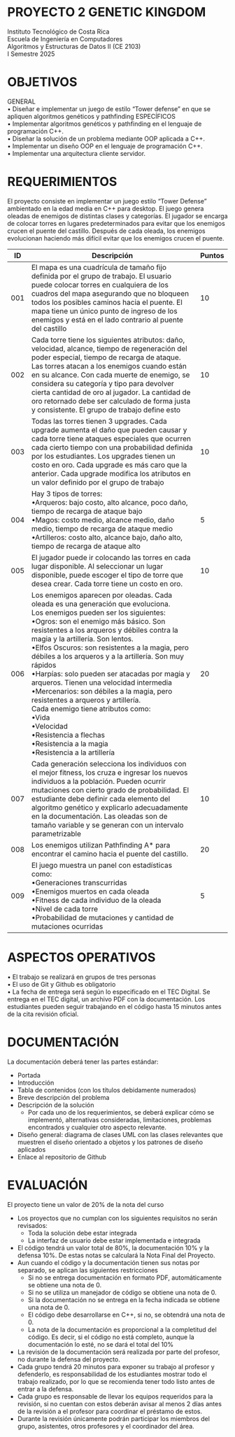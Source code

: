 # PROYECTO 2 GENETIC KINGDOM
Instituto Tecnológico de Costa Rica<br>
Escuela de Ingeniería en Computadores<br>
Algoritmos y Estructuras de Datos II (CE 2103)<br>
I Semestre 2025<br>
# OBJETIVOS
GENERAL<br>
• Diseñar e implementar un juego de estilo “Tower defense” en que se apliquen algoritmos genéticos y pathfinding
ESPECÍFICOS<br>
• Implementar algoritmos genéticos y pathfinding en el lenguaje de programación C++.<br>
• Diseñar la solución de un problema mediante OOP aplicada a C++.<br>
• Implementar un diseño OOP en el lenguaje de programación C++.<br>
• Implementar una arquitectura cliente servidor.<br>

# REQUERIMIENTOS
El proyecto consiste en implementar un juego estilo “Tower Defense” ambientado en la edad media en C++ para desktop. El juego genera oleadas de enemigos de distintas clases y categorías. El jugador se encarga de colocar torres en lugares predeterminados para evitar que los enemigos crucen el puente del castillo. Después de cada oleada, los enemigos evolucionan haciendo más difícil evitar que los enemigos crucen el puente. <br>


| ID | Descripción | Puntos |
|-----------|-----------|-----------|
| 001   | El mapa es una cuadrícula de tamaño fijo definida por el grupo de trabajo. El usuario puede colocar torres en cualquiera de los cuadros del mapa asegurando que no bloqueen todos los posibles caminos hacia el puente. El mapa tiene un único punto de ingreso de los enemigos y está en el lado contrario al puente del castillo     | 10    |
| 002    | Cada torre tiene los siguientes atributos: daño, velocidad, alcance, tiempo de regeneración del poder especial, tiempo de recarga de ataque. Las torres atacan a los enemigos cuando están en su alcance. Con cada muerte de enemigo, se considera su categoría y tipo para devolver cierta cantidad de oro al jugador. La cantidad de oro retornado debe ser calculado de forma justa y consistente. El grupo de trabajo define esto    | 10    |
| 003    | Todas las torres tienen 3 upgrades. Cada upgrade aumenta el daño que pueden causar y cada torre tiene ataques especiales que ocurren cada cierto tiempo con una probabilidad definida por los estudiantes. Los upgrades tienen un costo en oro. Cada upgrade es más caro que la anterior. Cada upgrade modifica los atributos en un valor definido por el grupo de trabajo    | 10    |
| 004   | Hay 3 tipos de torres:<br>•Arqueros: bajo costo, alto alcance, poco daño, tiempo de recarga de ataque bajo <br> •Magos: costo medio, alcance medio, daño medio, tiempo de recarga de ataque medio <br> •Artilleros: costo alto, alcance bajo, daño alto, tiempo de recarga de ataque alto <br>     | 5     |
| 005    | El jugador puede ir colocando las torres en cada lugar disponible. Al seleccionar un lugar disponible, puede escoger el tipo de torre que desea crear. Cada torre tiene un costo en oro.    | 10    |
| 006    | Los enemigos aparecen por oleadas. Cada oleada es una generación que evoluciona.<br>Los enemigos pueden ser los siguientes:<br> •Ogros: son el enemigo más básico. Son resistentes a los arqueros y débiles contra la magia y la artillería. Son lentos.<br> •Elfos Oscuros: son resistentes a la magia, pero débiles a los arqueros y a la artillería. Son muy rápidos<br> •Harpías: solo pueden ser atacadas por magia y arqueros. Tienen una velocidad intermedia<br> •Mercenarios: son débiles a la magia, pero resistentes a arqueros y artillería.<br> Cada enemigo tiene atributos como:<br> •Vida<br> •Velocidad<br> •Resistencia a flechas<br> •Resistencia a la magia<br> •Resistencia a la artillería   | 20    |
| 007    | Cada generación selecciona los individuos con el mejor fitness, los cruza e ingresar los nuevos individuos a la población. Pueden ocurrir mutaciones con cierto grado de probabilidad. El estudiante debe definir cada elemento del algoritmo genético y explicarlo adecuadamente en la documentación. Las oleadas son de tamaño variable y se generan con un intervalo parametrizable    | 10    |
| 008    | Los enemigos utilizan Pathfinding A* para encontrar el camino hacia el puente del castillo.    | 20    |
| 009    | El juego muestra un panel con estadísticas como:<br> •Generaciones transcurridas <br> •Enemigos muertos en cada oleada<br> •Fitness de cada individuo de la oleada<br> •Nivel de cada torre <br> •Probabilidad de mutaciones y cantidad de mutaciones ocurridas <br>   | 5     |

# ASPECTOS OPERATIVOS
• El trabajo se realizará en grupos de tres personas <br>
• El uso de Git y Github es obligatorio <br>
• La fecha de entrega será según lo especificado en el TEC Digital. Se entrega en el TEC digital, un archivo PDF con la documentación. Los estudiantes pueden seguir trabajando en el código hasta 15 minutos antes de la cita revisión oficial.<br> 
# DOCUMENTACIÓN
La documentación deberá tener las partes estándar: <br>
- Portada <br>
- Introducción <br>
- Tabla de contenidos (con los títulos debidamente numerados) <br>
- Breve descripción del problema <br>
- Descripción de la solución <br>
  - Por cada uno de los requerimientos, se deberá explicar cómo se implementó, alternativas consideradas, limitaciones, problemas encontrados y cualquier otro 
    aspecto relevante. <br>
- Diseño general: diagrama de clases UML con las clases relevantes que muestren el diseño orientado a objetos y los patrones de diseño aplicados<br>
- Enlace al repositorio de Github<br>

# EVALUACIÓN
El proyecto tiene un valor de 20% de la nota del curso<br>
- Los proyectos que no cumplan con los siguientes requisitos no serán revisados:<br>
  - Toda la solución debe estar integrada<br>
  - La interfaz de usuario debe estar implementada e integrada<br>
- El código tendrá un valor total de 80%, la documentación 10% y la defensa 10%. De estas notas se calculará la Nota Final del Proyecto.<br>
- Aun cuando el código y la documentación tienen sus notas por separado, se aplican las siguientes restricciones <br>
   - Si no se entrega documentación en formato PDF, automáticamente se obtiene una nota de 0. <br>
   - Si no se utiliza un manejador de código se obtiene una nota de 0. <br>
   - Si la documentación no se entrega en la fecha indicada se obtiene una nota de 0. <br>
   - El código debe desarrollarse en C++, si no, se obtendrá una nota de 0. <br>
   - La nota de la documentación es proporcional a la completitud del código. Es decir, si el código no está completo, aunque la documentación lo esté, no se dará 
    el total del 10%<br>
- La revisión de la documentación será realizada por parte del profesor, no durante la defensa del proyecto.<br>
- Cada grupo tendrá 20 minutos para exponer su trabajo al profesor y defenderlo, es responsabilidad de los estudiantes mostrar todo el trabajo realizado, por lo que se recomienda tener todo listo antes de entrar a la defensa.<br>
- Cada grupo es responsable de llevar los equipos requeridos para la revisión, si no cuentan con estos deberán avisar al menos 2 días antes de la revisión a el profesor para coordinar el préstamo de estos.<br>
- Durante la revisión únicamente podrán participar los miembros del grupo, asistentes, otros profesores y el coordinador del área.<br>


